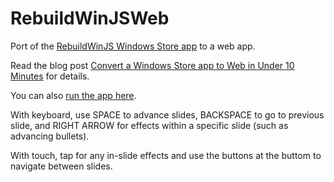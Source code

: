 RebuildWinJSWeb
===============

Port of the [RebuildWinJS Windows Store app](https://github.com/JeremyLikness/RebuildWinJS) to a web app.

Read the blog post [Convert a Windows Store app to Web in Under 10 Minutes](http://csharperimage.jeremylikness.com/2014/05/convert-windows-store-app-to-web-in.html) for details.

You can also [run the app here](http://jeremylikness.github.io/RebuildWinJSWeb/default.html).

With keyboard, use SPACE to advance slides, BACKSPACE to go to previous slide, and RIGHT ARROW for effects within a specific slide (such as advancing bullets). 

With touch, tap for any in-slide effects and use the buttons at the buttom to navigate between slides.

